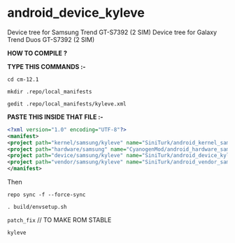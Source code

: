 android_device_kyleve
======================

Device tree for Samsung Trend GT-S7392 (2 SIM)
Device tree for Galaxy Trend Duos GT-S7392 (2 SIM)

<b>HOW TO COMPILE ?</b>

<b>TYPE THIS COMMANDS :- </b>

`cd cm-12.1`

`mkdir .repo/local_manifests`

`gedit .repo/local_manifests/kyleve.xml `

<b>PASTE THIS INSIDE THAT FILE :- </b>

```xml
<?xml version="1.0" encoding="UTF-8"?>
<manifest>
<project path="kernel/samsung/kyleve" name="SiniTurk/android_kernel_samsung_kylevexx" revision="cm-11.0_3.4.5" />
<project path="hardware/samsung" name="CyanogenMod/android_hardware_samsung" remote="github" revision="cm-12.1"/>
<project path="device/samsung/kyleve" name="SiniTurk/android_device_kyleve" remote="github" revision="cm-12.1" />
<project path="vendor/samsung/kyleve" name="SiniTurk/android_vendor_samsung_kyleve" revision="cm-11.0" />
</manifest>
``` 

Then 

`repo sync -f --force-sync`

`. build/envsetup.sh`

`patch_fix`  // TO MAKE ROM STABLE


`kyleve`
